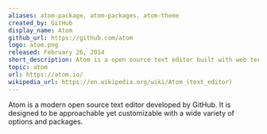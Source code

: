 ```yaml
---
aliases: atom-package, atom-packages, atom-theme
created_by: GitHub
display_name: Atom
github_url: https://github.com/atom
logo: atom.png
released: February 26, 2014
short_description: Atom is a open source text editor built with web technologies.
topic: atom
url: https://atom.io/
wikipedia_url: https://en.wikipedia.org/wiki/Atom_(text_editor)
---
```

Atom is a modern open source text editor developed by GitHub. It is designed to be approachable yet customizable with a wide variety of options and packages.
